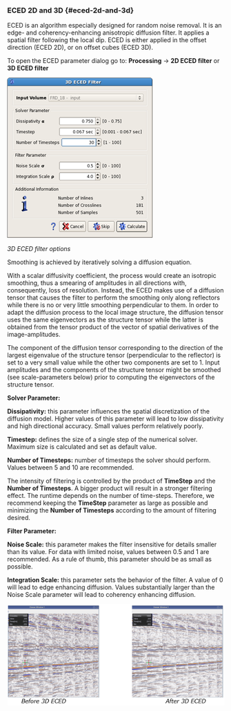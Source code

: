 ### ECED 2D and 3D {#eced-2d-and-3d}

ECED is an algorithm especially designed for random noise removal. It is an edge- and coherency-enhancing anisotropic diffusion filter. It applies a spatial filter following the local dip. ECED is either applied in the offset direction \(ECED 2D\), or on offset cubes \(ECED 3D\).

To open the ECED parameter dialog go to: **Processing** → **2D ECED filter** or **3D ECED filter**

![](/assets/025_Processing.png)

_3D ECED filter options_

Smoothing is achieved by iteratively solving a diffusion equation.

With a scalar diffusivity coefficient, the process would create an isotropic smoothing, thus a smearing of amplitudes in all directions with, consequently, loss of resolution. Instead, the ECED makes use of a diffusion tensor that causes the filter to perform the smoothing only along reflectors while there is no or very little smoothing perpendicular to them. In order to adapt the diffusion process to the local image structure, the diffusion tensor uses the same eigenvectors as the structure tensor while the latter is obtained from the tensor product of the vector of spatial derivatives of the image-amplitudes.

The component of the diffusion tensor corresponding to the direction of the largest eigenvalue of the structure tensor \(perpendicular to the reflector\) is set to a very small value while the other two components are set to 1. Input amplitudes and the components of the structure tensor might be smoothed \(see scale-parameters below\) prior to computing the eigenvectors of the structure tensor.

**Solver Parameter:**

**Dissipativity:** this parameter influences the spatial discretization of the diffusion model. Higher values of this parameter will lead to low dissipativity and high directional accuracy. Small values perform relatively poorly.

**Timestep:** defines the size of a single step of the numerical solver. Maximum size is calculated and set as default value.

**Number of Timesteps:** number of timesteps the solver should perform. Values between 5 and 10 are recommended.

The intensity of filtering is controlled by the product of **TimeStep** and the **Number of Timesteps**. A bigger product will result in a stronger filtering effect.  The runtime depends on the number of time-steps. Therefore, we recommend keeping the **TimeStep** parameter as large as possible and minimizing the **Number of Timesteps** according to the amount of filtering desired.

**Filter Parameter:**

**Noise Scale:** this parameter makes the filter insensitive for details smaller than its value. For data with limited noise, values between 0.5 and 1 are recommended. As a rule of thumb, this parameter should be as small as possible.

**Integration Scale:** this parameter sets the behavior of the filter. A value of 0 will lead to edge enhancing diffusion. Values substantially larger than the Noise Scale parameter will lead to coherency enhancing diffusion.

![](/assets/026_Processing.png)



